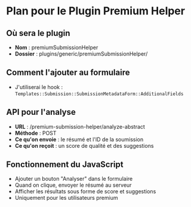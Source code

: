 # Plan pour le Plugin Premium Helper

## Où sera le plugin
- **Nom** : premiumSubmissionHelper  
- **Dossier** : plugins/generic/premiumSubmissionHelper/

## Comment l'ajouter au formulaire
- J'utiliserai le hook : `Templates::Submission::SubmissionMetadataForm::AdditionalFields`

## API pour l'analyse
- **URL** : /premium-submission-helper/analyze-abstract
- **Méthode** : POST
- **Ce qu'on envoie** : le résumé et l'ID de la soumission
- **Ce qu'on reçoit** : un score de qualité et des suggestions

## Fonctionnement du JavaScript
- Ajouter un bouton "Analyser" dans le formulaire
- Quand on clique, envoyer le résumé au serveur
- Afficher les résultats sous forme de score et suggestions
- Uniquement pour les utilisateurs premium